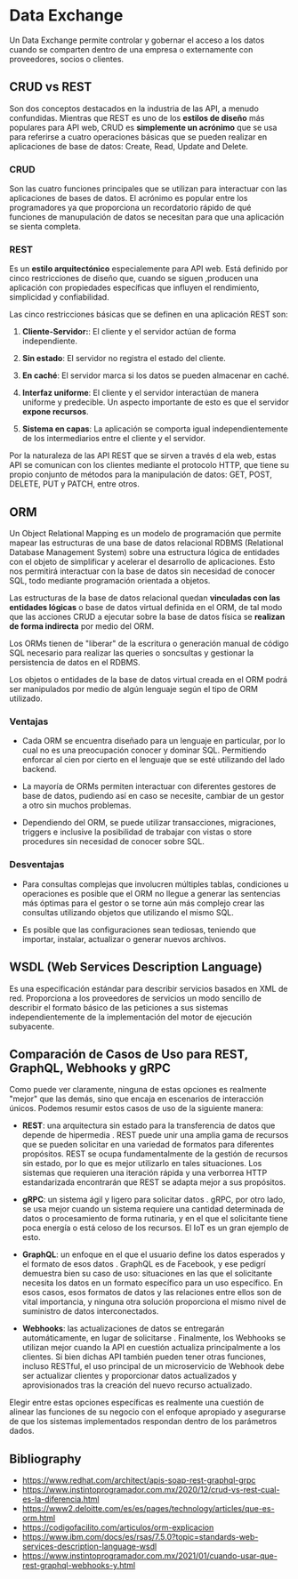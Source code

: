 # Data Exchange 

Un Data Exchange permite controlar y gobernar el acceso a los datos cuando se comparten dentro de una empresa o externamente con proveedores, socios o clientes.

## CRUD vs REST

Son dos conceptos destacados en la industria de las API, a menudo confundidas. Mientras que REST es uno de los **estilos de diseño** más populares para API web, CRUD es **simplemente un acrónimo** que se usa para referirse a cuatro operaciones básicas que se pueden realizar en aplicaciones de base de datos: Create, Read, Update and Delete.

### CRUD

Son las cuatro funciones principales que se utilizan para interactuar con las aplicaciones de bases de datos. El acrónimo es popular entre los programadores ya que proporciona un recordatorio rápido de qué funciones de manupulación de datos se necesitan para que una aplicación se sienta completa.

### REST

Es un **estilo arquitectónico** especialemente para API web. Está definido por cinco restricciones de diseño que, cuando se siguen ,producen una aplicación con propiedades específicas que influyen el rendimiento, simplicidad y confiabilidad.

Las cinco restricciones básicas que se definen en una aplicación REST son:

1. **Cliente-Servidor:**: El cliente y el servidor actúan de forma independiente.

2. **Sin estado**: El servidor no registra el estado del cliente.

3. **En caché**: El servidor marca si los datos se pueden almacenar en caché.

4. **Interfaz uniforme**: El cliente y el servidor interactúan de manera uniforme y predecible. Un aspecto importante de esto es que el servidor **expone recursos**.

5. **Sistema en capas**: La aplicación se comporta igual independientemente de los intermediarios entre el cliente y el servidor.

Por la naturaleza de las API REST que se sirven a través d ela web, estas API se comunican con los clientes mediante el protocolo HTTP, que tiene su propio conjunto de métodos para la manipulación de datos: GET, POST, DELETE, PUT y PATCH, entre otros.

## ORM 

Un Object Relational Mapping es un modelo de programación que permite mapear las estructuras de una base de datos relacional RDBMS (Relational Database Management System) sobre una estructura lógica de entidades con el objeto de simplificar y acelerar el desarrollo de aplicaciones. Esto nos permitirá interactuar con la base de datos sin necesidad de conocer SQL, todo mediante programación orientada a objetos.

Las estructuras de la base de datos relacional quedan **vinculadas con las entidades lógicas** o base de datos virtual definida en el ORM, de tal modo que las acciones CRUD a ejecutar sobre la base de datos física se **realizan de forma indirecta** por medio del ORM.

Los ORMs tienen de "liberar" de la escritura o generación manual de código SQL necesario para realizar las queries o soncsultas y gestionar la persistencia de datos en el RDBMS.

Los objetos o entidades de la base de datos virtual creada en el ORM podrá ser manipulados por medio de algún lenguaje según el tipo de ORM utilizado.

### Ventajas

* Cada ORM se encuentra diseñado para un lenguaje en particular, por lo cual no es una preocupación conocer y dominar SQL. Permitiendo enforcar al cien por cierto en el lenguaje que se esté utilizando del lado backend.

* La mayoría de ORMs permiten interactuar con diferentes gestores de base de datos, pudiendo así en caso se necesite, cambiar de un gestor a otro sin muchos problemas.

* Dependiendo del ORM, se puede utilizar transacciones, migraciones, triggers e inclusive la posibilidad de trabajar con vistas o store procedures sin necesidad de conocer sobre SQL.

### Desventajas

* Para consultas complejas que involucren múltiples tablas, condiciones u operaciones es posible que el ORM no llegue a generar las sentencias más óptimas para el gestor o se torne aún más complejo crear las consultas utilizando objetos que utilizando el mismo SQL.

* Es posible que las configuraciones sean tediosas, teniendo que importar, instalar, actualizar o generar nuevos archivos.

## WSDL (Web Services Description Language)

Es una especificación estándar para describir servicios basados en XML de red. Proporciona a los proveedores de servicios un modo sencillo de describir el formato básico de las peticiones a sus sistemas independientemente de la implementación del motor de ejecución subyacente.

## Comparación de Casos de Uso para REST, GraphQL, Webhooks y gRPC

Como puede ver claramente, ninguna de estas opciones es realmente "mejor" que las demás, sino que encaja en escenarios de interacción únicos. Podemos resumir estos casos de uso de la siguiente manera:

* **REST**: una arquitectura sin estado para la transferencia de datos que depende de hipermedia . REST puede unir una amplia gama de recursos que se pueden solicitar en una variedad de formatos para diferentes propósitos. REST se ocupa fundamentalmente de la gestión de recursos sin estado, por lo que es mejor utilizarlo en tales situaciones. Los sistemas que requieren una iteración rápida y una verborrea HTTP estandarizada encontrarán que REST se adapta mejor a sus propósitos.

* **gRPC**: un sistema ágil y ligero para solicitar datos . gRPC, por otro lado, se usa mejor cuando un sistema requiere una cantidad determinada de datos o procesamiento de forma rutinaria, y en el que el solicitante tiene poca energía o está celoso de los recursos. El IoT es un gran ejemplo de esto.

* **GraphQL**: un enfoque en el que el usuario define los datos esperados y el formato de esos datos . GraphQL es de Facebook, y ese pedigrí demuestra bien su caso de uso: situaciones en las que el solicitante necesita los datos en un formato específico para un uso específico. En esos casos, esos formatos de datos y las relaciones entre ellos son de vital importancia, y ninguna otra solución proporciona el mismo nivel de suministro de datos interconectados.

* **Webhooks**: las actualizaciones de datos se entregarán automáticamente, en lugar de solicitarse . Finalmente, los Webhooks se utilizan mejor cuando la API en cuestión actualiza principalmente a los clientes. Si bien dichas API también pueden tener otras funciones, incluso RESTful, el uso principal de un microservicio de Webhook debe ser actualizar clientes y proporcionar datos actualizados y aprovisionados tras la creación del nuevo recurso actualizado.

Elegir entre estas opciones específicas es realmente una cuestión de alinear las funciones de su negocio con el enfoque apropiado y asegurarse de que los sistemas implementados respondan dentro de los parámetros dados.

## Bibliography

* https://www.redhat.com/architect/apis-soap-rest-graphql-grpc
* https://www.instintoprogramador.com.mx/2020/12/crud-vs-rest-cual-es-la-diferencia.html
* https://www2.deloitte.com/es/es/pages/technology/articles/que-es-orm.html
* https://codigofacilito.com/articulos/orm-explicacion
* https://www.ibm.com/docs/es/rsas/7.5.0?topic=standards-web-services-description-language-wsdl
* https://www.instintoprogramador.com.mx/2021/01/cuando-usar-que-rest-graphql-webhooks-y.html